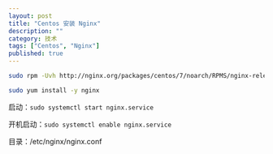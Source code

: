 ```yaml
---
layout: post
title: "Centos 安装 Nginx"
description: ""
category: 技术
tags: ["Centos", "Nginx"]
published: true
---
```


```bash
sudo rpm -Uvh http://nginx.org/packages/centos/7/noarch/RPMS/nginx-release-centos-7-0.el7.ngx.noarch.rpm

sudo yum install -y nginx
```

启动：`sudo systemctl start nginx.service`

开机启动：`sudo systemctl enable nginx.service`

目录：/etc/nginx/nginx.conf

